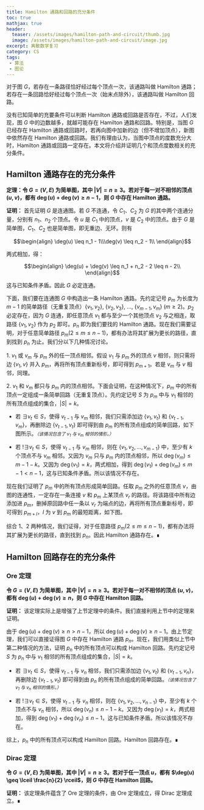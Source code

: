 ```yaml
---
title: Hamilton 通路和回路的充分条件
toc: true
mathjax: true
header:
  teaser: /assets/images/hamilton-path-and-circuit/thumb.jpg
  image: /assets/images/hamilton-path-and-circuit/image.jpg
excerpt: 离散数学复习
category: CS
tags:
 - 算法
 - 图论
---
```


对于图 $G$，若存在一条路径恰好经过每个顶点一次，该通路叫做 Hamilton 通路；若存在一条回路恰好经过每个顶点一次（始末点除外），该通路叫做 Hamilton 回路。

没有已知简单的充要条件可以判断 Hamilton 通路或回路是否存在，不过，人们发现，图 $G$ 中的边数越多，就越可能存在 Hamilton 通路和回路。特别是，当图 $G$ 已经存在 Hamilton 通路或回路时，若再向图中加新的边（但不增加顶点），新图中依然存在 Hamilton 通路或回路。我们有理由认为，当图中顶点的度数充分大时，Hamilton 通路或回路一定存在。本文将介绍并证明几个和顶点度数相关的充分条件。

## Hamilton 通路存在的充分条件

<strong>定理：令 $G=(V,E)$ 为简单图，其中 $|V| = n \geq 3$。若对于每一对不相邻的顶点 $(u,v)$，都有 $\deg(u) + \deg(v) \geq n - 1$，则 $G$ 中存在 Hamilton 通路。</strong>

**证明：** 首先证明 $G$ 是连通图。若 $G$ 不连通，令 $C_1$、$C_2$ 为 $G$ 的其中两个连通分量，分别有 $n_1$、$n_2$ 个顶点。令 $u$ 是 $C_1$ 中的顶点，$v$ 是 $C_2$ 中的顶点。由于 $G$ 是简单图，$C_1$、$C_2$ 也是简单图，即无重边、无环。则有

$$\begin{align} \deg(u) \leq n_1 - 1\\\deg(v) \leq n_2 - 1\\ \end{align}$$

两式相加，得：

$$\begin{align} \deg(u) + \deg(v) \leq n_1 + n_2 - 2 \leq n - 2\\ \end{align}$$

这与已知条件矛盾。因此 $G$ 必定连通。

下面，我们要在连通图 $G$ 中构造出一条 Hamilton 通路。先约定记号 $p_m$ 为长度为 $m - 1$ 的简单路径（无重复顶点）$\{v_1, v_2\}$, $\{v_2, v_3\}$, $\ldots$, $\{v_{m-1}, v_m\}$ $(m \geq 2)$。$p_2$ 必定存在，因为 $G$ 连通，即任意顶点 $v_1$ 都与至少一个其他顶点 $v_2$ 与之相连，取路径 $\{v_1, v_2\}$ 作为 $p_2$ 即可。$p_n$ 即为我们要找的 Hamilton 通路。现在我们需要证明，对于任意简单路径 $p_m (2 \leq m \leq n - 1)$，都有办法将其扩展为更长的路径，直到找到 $p_n$ 为止。我们分以下几种情况讨论。

1\. $v_1$ 或 $v_m$ 与 $p_m$ 外的任一顶点相邻。假设 $v_1$ 与 $p_m$ 外的顶点 $v$ 相邻，则只需将边 $\{v_1, v\}$ 并入 $p_m$，再将所有顶点重新标号，即可得到 $p_{m+1}$。若是 $v_m$ 与 $v$ 相邻，同理。

2\. $v_1$ 和 $v_m$ 都只与 $p_m$ 内的顶点相邻。下面会证明，在这种情况下，$p_m$ 中的所有顶点一定组成一条简单回路（无重复顶点）。先约定记号 $S$ 为 $p_m$ 中与 $v_1$ 相邻的所有顶点组成的集合，$\lvert S\rvert = k$。

 - 若 $\exists v_t \in S$，使得 $v_{t-1}$ 与 $v_m$ 相邻，我们只需添加边 $\{v_1, v_t\}$ 和 $\{v_{t-1}, v_m\}$，再删除边 $\{v_{t-1}, v_t\}$ 即可得到由 $p_m$ 的所有顶点组成的简单回路，如下图所示。<small><em>（该情况包含了 $v_1$ 与 $v_m$ 相邻的情形。）</em></small>

 - 若 $!\exists v_t \in S$，使得 $v_{t-1}$ 与 $v_m$ 相邻，则在 $\{v_1, v_2, \ldots, v_{m-1}\}$ 中，至少有 $k$ 个顶点不与 $v_m$ 相邻。又因为 $v_m$ 只与 $p_m$ 内的顶点相邻，所以 $\deg(v_m) \leq m - 1 - k$。又因为 $\deg(v_1) = k$，两式相加，得到 $\deg(v_1) + \deg(v_m) \leq m - 1 < n - 1$，这与已知条件矛盾。所以该情况不存在。
 
现在我们证明了 $p_m$ 中的所有顶点形成简单回路。任取 $p_m$ 之外的任意顶点 $v$，由图的连通性，一定存在一条连接 $v$ 和 $p_m$ 上某顶点 $v_r$ 的路径。将该路径中所有边添加进 $p_m$，删掉原回路中任一条以 $v_r$ 为端点的边，再将所有顶点重新标号，即可得到 $p_{m+l}$，$l$ 为 $v$ 到 $p_m$ 的最短距离，如下图。



综合 1、2 两种情况，我们证得，对于任意路径 $p_m (2 \leq m \leq n - 1)$，都有办法将其扩展为更长的路径，直到找到 $p_n$。因此 Hamilton 通路存在。∎

## Hamilton 回路存在的充分条件

### Ore 定理

<strong>令 $G=(V,E)$ 为简单图，其中 $|V| = n \geq 3$。若对于每一对不相邻的顶点 $(u,v)$，都有 $\deg(u) + \deg(v) \geq n$，则 $G$ 中存在 Hamilton 回路。</strong>

**证明：** 该定理实际上是增强了上节定理中的条件。我们直接利用上节中的定理来证明。

由于 $\deg(u) + \deg(v) \geq n > n - 1$，所以 $\deg(u) + \deg(v) \geq n - 1$。由上节定理，我们可以直接证得图 $G$ 中存在 Hamilton 通路 $p_n$。现在，我们用类似上节中第二种情况的方法，证明 $p_n$ 中的所有顶点可以构成 Hamilton 回路。先约定记号 $S$ 为 $p_n$ 中与 $v_1$ 相邻的所有顶点组成的集合，$\lvert S\rvert = k$。

 - 若 $\exists v_t \in S$，使得 $v_{t-1}$ 与 $v_n$ 相邻，我们只需添加边 $\{v_1, v_t\}$ 和 $\{v_{t-1}, v_n\}$，再删除边 $\{v_{t-1}, v_t\}$ 即可得到由 $p_n$ 的所有顶点组成的简单回路。<small><em>（该情况包含了 $v_1$ 与 $v_n$ 相邻的情形。）</em></small>

 - 若 $!\exists v_t \in S$，使得 $v_{t-1}$ 与 $v_n$ 相邻，则在 $\{v_1, v_2, \ldots, v_{n-1}\}$ 中，至少有 $k$ 个顶点不与 $v_n$ 相邻，所以 $\deg(v_n) \leq n - 1 - k$。又因为 $\deg(v_1) = k$，两式相加，得到 $\deg(v_1) + \deg(v_n) \leq n - 1$，这与已知条件矛盾。所以该情况不存在。
 
综上，$p_n$ 中的所有顶点可以构成 Hamilton 回路。Hamilton 回路存在。∎

### Dirac 定理

<strong>令 $G=(V,E)$ 为简单图，其中 $|V| = n \geq 3$。若对于任一顶点 $u$，都有 $\deg(u) \geq \lceil \frac{n}{2} \rceil$，则 $G$ 中存在 Hamilton 回路。</strong>

**证明：** 该定理条件蕴含了 Ore 定理的条件，由 Ore 定理成立，得 Dirac 定理成立。∎












